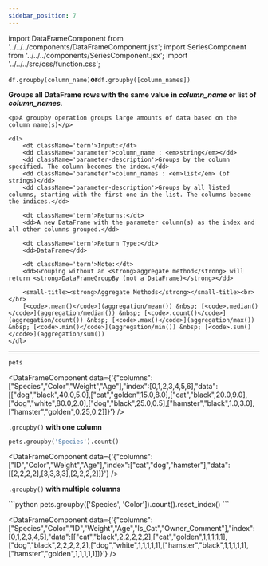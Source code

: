 ```yaml
---
sidebar_position: 7
---
```


import DataFrameComponent from '../../../components/DataFrameComponent.jsx';
import SeriesComponent from '../../../components/SeriesComponent.jsx';
import '../../../src/css/function.css';

<code>df.groupby(column_name)</code><strong>or</strong><code>df.groupby([column_names])</code>

<div className='base'>
    <p><strong>Groups all DataFrame rows with the same value in <em>column_name</em> or list of <em>column_names</em></strong>.</p>
    
    <p>A groupby operation groups large amounts of data based on the column name(s)</p>

    <dl>
        <dt className='term'>Input:</dt>
        <dd className='parameter'>column_name : <em>string</em></dd>
        <dd className='parameter-description'>Groups by the column specified. The column becomes the index.</dd>
        <dd className='parameter'>column_names : <em>list</em> (of strings)</dd>
        <dd className='parameter-description'>Groups by all listed columns, starting with the first one in the list. The columns become the indices.</dd>

        <dt className='term'>Returns:</dt>
        <dd>A new DataFrame with the parameter column(s) as the index and all other columns grouped.</dd>

        <dt className='term'>Return Type:</dt>
        <dd>DataFrame</dd>

        <dt className='term'>Note:</dt>
        <dd>Grouping without an <strong>aggregate method</strong> will return <strong>DataFrameGroupBy (not a DataFrame)</strong></dd>

        <small-title><strong>Aggregate Methods</strong></small-title><br></br>
        [<code>.mean()</code>](aggregation/mean()) &nbsp; [<code>.median()</code>](aggregation/median()) &nbsp; [<code>.count()</code>](aggregation/count()) &nbsp; [<code>.max()</code>](aggregation/max()) &nbsp; [<code>.min()</code>](aggregation/min()) &nbsp; [<code>.sum()</code>](aggregation/sum())
    </dl>
</div>

---

```python
pets
```

<DataFrameComponent data={'{"columns":["Species","Color","Weight","Age"],"index":[0,1,2,3,4,5,6],"data":[["dog","black",40.0,5.0],["cat","golden",15.0,8.0],["cat","black",20.0,9.0],["dog","white",80.0,2.0],["dog","black",25.0,0.5],["hamster","black",1.0,3.0],["hamster","golden",0.25,0.2]]}'} />

<p></p>
<p><code>.groupby()</code><strong> with one column</strong></p>

```python
pets.groupby('Species').count()
```

<DataFrameComponent data={'{"columns":["ID","Color","Weight","Age"],"index":["cat","dog","hamster"],"data":[[2,2,2,2],[3,3,3,3],[2,2,2,2]]}'} />

<p></p>
<p><code>.groupby()</code><strong> with multiple columns</strong></p>
```python
pets.groupby(['Species', 'Color']).count().reset_index()
```

<DataFrameComponent data={'{"columns":["Species","Color","ID","Weight","Age","Is_Cat","Owner_Comment"],"index":[0,1,2,3,4,5],"data":[["cat","black",2,2,2,2,2],["cat","golden",1,1,1,1,1],["dog","black",2,2,2,2,2],["dog","white",1,1,1,1,1],["hamster","black",1,1,1,1,1],["hamster","golden",1,1,1,1,1]]}'} />